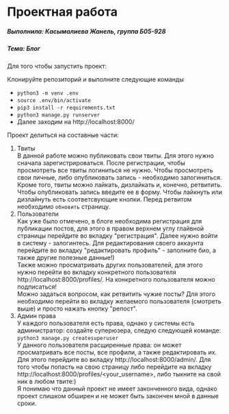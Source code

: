 Проектная работа
==
##### Выполнила: Касымалиева Жанель, группа Б05-928
##### Тема: Блог

Для того чтобы запустить проект:

Клонируйте репозиторий и выполните следующие команды
* `python3 -m venv .env`
* `source .env/bin/activate`
* `pip3 install -r requirements.txt`
* `python3 manage.py runserver`
* Далее заходим на http://localhost:8000/

Проект делиться на составные части:
1. Твиты <br>
В данной работе можно публиковать свои твиты.
Для этого нужно сначала зарегистрироваться. После регистрации, чтобы просмотреть все твиты логиниться не нужно. Чтобы просмотреть свои личные, либо опубликовать запись - необходимо залогиниться. Кроме того, твиты можно лайкать, дизлайкать и, конечно, ретвитить. Чтобы опубликовать запись введите ее в форму. Чтобы лайкнуть или дизлайнуть есть соответсвующие кнопки. Перед ретвитом необходимо `обновить` страницу.
2. Пользователи <br>
Как уже было отмечено, в блоге необходима регистрация для публикации постов, для этого в правом верхнем углу глайвной страницы перейдите во вкладку "регистрация". Далее нужно войти в систему - залогинтесь. Для редактирования своего аккаунта перейдите во вкладку "редактировать профиль" - заполните био, а также другие полезные данные!) <br>
Также можно просматривать других пользователей, для этого нужно перейти во вкладку конкретного пользователя http://localhost:8000/profiles/<username>. На конкретного пользователя можно подписаться!<br>
  Можно задаться вопросом, как ретвитить чужие посты? Для этого необходимо перейти во вкладку желаемого пользователя (смотреть выше) и просто нажать кнопку "репост".
 3. Админ права <br>
 У каждого пользователя есть права, однако у системы есть администратор: создайте суперюзера, следую следующей команде:
 `python3 manage.py createsuperuser` <br>
  У данного пользователя расщиренные права: он может просматривать все посты, все профили, а также редактировать их. Для этого перейдите во вкладку http://localhost:8000/admin/.
Для того чтобы попасть на свою страницу либо перейдите на вкладку http://localhost:8000/profiles/<your_username>, либо тыкните на свой ник в любом твите:) <br>
Я понимаю что данный проект не имеет законченного вида, однако проект слишком обширен и не может быть закончен мной в данные сроки.
